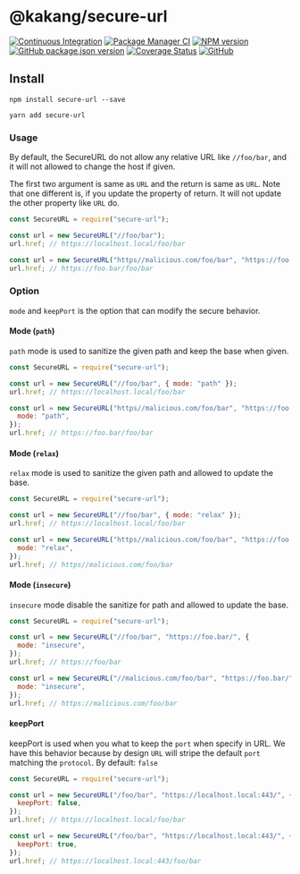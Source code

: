 # @kakang/secure-url

[![Continuous Integration](https://github.com/climba03003/secure-url/actions/workflows/ci.yml/badge.svg)](https://github.com/climba03003/secure-url/actions/workflows/ci.yml)
[![Package Manager CI](https://github.com/climba03003/secure-url/actions/workflows/package-manager-ci.yml/badge.svg)](https://github.com/climba03003/secure-url/actions/workflows/package-manager-ci.yml)
[![NPM version](https://img.shields.io/npm/v/secure-url.svg?style=flat)](https://www.npmjs.com/package/secure-url)
[![GitHub package.json version](https://img.shields.io/github/package-json/v/climba03003/secure-url)](https://github.com/climba03003/secure-url)
[![Coverage Status](https://coveralls.io/repos/github/climba03003/secure-url/badge.svg?branch=main)](https://coveralls.io/github/climba03003/secure-url?branch=master)
[![GitHub](https://img.shields.io/github/license/climba03003/secure-url)](https://github.com/climba03003/secure-url)

## Install

```
npm install secure-url --save

yarn add secure-url
```

### Usage

By default, the SecureURL do not allow any relative URL like `//foo/bar`, and it will not allowed
to change the host if given.

The first two argument is same as `URL` and the return is same as `URL`.
Note that one different is, if you update the property of return. It will not update the other
property like `URL` do.

```js
const SecureURL = require("secure-url");

const url = new SecureURL("//foo/bar");
url.href; // https://localhost.local/foo/bar

const url = new SecureURL("https//malicious.com/foo/bar", "https://foo.bar/");
url.href; // https://foo.bar/foo/bar
```

### Option

`mode` and `keepPort` is the option that can modify the secure behavior.

#### Mode (`path`)

`path` mode is used to sanitize the given path and keep the base when given.

```js
const SecureURL = require("secure-url");

const url = new SecureURL("//foo/bar", { mode: "path" });
url.href; // https://localhost.local/foo/bar

const url = new SecureURL("https//malicious.com/foo/bar", "https://foo.bar/", {
  mode: "path",
});
url.href; // https://foo.bar/foo/bar
```

#### Mode (`relax`)

`relax` mode is used to sanitize the given path and allowed to update the base.

```js
const SecureURL = require("secure-url");

const url = new SecureURL("//foo/bar", { mode: "relax" });
url.href; // https://localhost.local/foo/bar

const url = new SecureURL("https//malicious.com/foo/bar", "https://foo.bar/", {
  mode: "relax",
});
url.href; // https//malicious.com/foo/bar
```

#### Mode (`insecure`)

`insecure` mode disable the sanitize for path and allowed to update the base.

```js
const SecureURL = require("secure-url");

const url = new SecureURL("//foo/bar", "https://foo.bar/", {
  mode: "insecure",
});
url.href; // https://foo/bar

const url = new SecureURL("//malicious.com/foo/bar", "https://foo.bar/", {
  mode: "insecure",
});
url.href; // https://malicious.com/foo/bar
```

#### keepPort

keepPort is used when you what to keep the `port` when specify in URL. We have this behavior
because by design `URL` will stripe the default `port` matching the `protocol`.
By default: `false`

```js
const SecureURL = require("secure-url");

const url = new SecureURL("/foo/bar", "https://localhost.local:443/", {
  keepPort: false,
});
url.href; // https://localhost.local/foo/bar

const url = new SecureURL("/foo/bar", "https://localhost.local:443/", {
  keepPort: true,
});
url.href; // https://localhost.local:443/foo/bar
```
